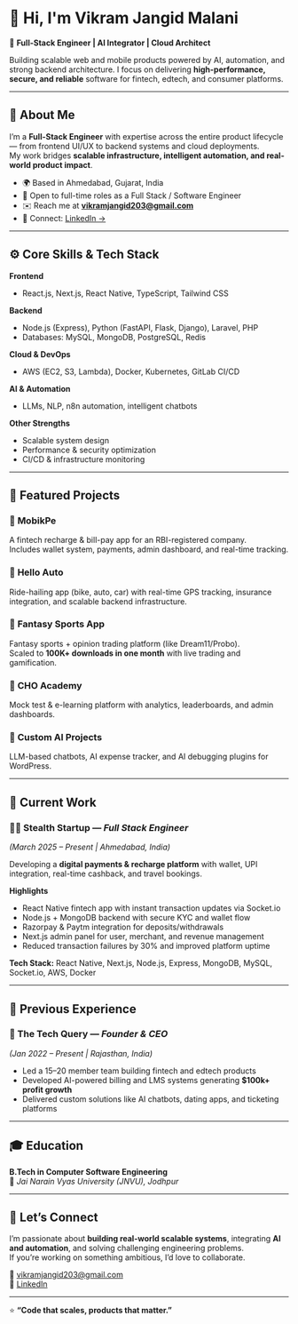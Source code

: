# 👋 Hi, I'm Vikram Jangid Malani

🚀 **Full-Stack Engineer | AI Integrator | Cloud Architect**

Building scalable web and mobile products powered by AI, automation, and strong backend architecture. I focus on delivering **high-performance, secure, and reliable** software for fintech, edtech, and consumer platforms.

---

## 🧠 About Me

I’m a **Full-Stack Engineer** with expertise across the entire product lifecycle — from frontend UI/UX to backend systems and cloud deployments.  
My work bridges **scalable infrastructure, intelligent automation, and real-world product impact**.

- 🌍 Based in Ahmedabad, Gujarat, India  
- 💼 Open to full-time roles as a Full Stack / Software Engineer  
- ✉️ Reach me at **[vikramjangid203@gmail.com](mailto:vikramjangid203@gmail.com)**  
- 🔗 Connect: [LinkedIn →](https://www.linkedin.com/in/vikram-jangid-malani-35116023b)

---

## ⚙️ Core Skills & Tech Stack

**Frontend**
- React.js, Next.js, React Native, TypeScript, Tailwind CSS  

**Backend**
- Node.js (Express), Python (FastAPI, Flask, Django), Laravel, PHP  
- Databases: MySQL, MongoDB, PostgreSQL, Redis  

**Cloud & DevOps**
- AWS (EC2, S3, Lambda), Docker, Kubernetes, GitLab CI/CD  

**AI & Automation**
- LLMs, NLP, n8n automation, intelligent chatbots  

**Other Strengths**
- Scalable system design  
- Performance & security optimization  
- CI/CD & infrastructure monitoring  

---

## 🧩 Featured Projects

### 🏦 **MobikPe**
A fintech recharge & bill-pay app for an RBI-registered company.  
Includes wallet system, payments, admin dashboard, and real-time tracking.

### 🚗 **Hello Auto**
Ride-hailing app (bike, auto, car) with real-time GPS tracking, insurance integration, and scalable backend infrastructure.

### 🎯 **Fantasy Sports App**
Fantasy sports + opinion trading platform (like Dream11/Probo).  
Scaled to **100K+ downloads in one month** with live trading and gamification.

### 📘 **CHO Academy**
Mock test & e-learning platform with analytics, leaderboards, and admin dashboards.

### 🤖 **Custom AI Projects**
LLM-based chatbots, AI expense tracker, and AI debugging plugins for WordPress.

---

## 🧩 Current Work

### 🕵️‍♂️ Stealth Startup — *Full Stack Engineer*
*(March 2025 – Present | Ahmedabad, India)*

Developing a **digital payments & recharge platform** with wallet, UPI integration, real-time cashback, and travel bookings.

**Highlights**
- React Native fintech app with instant transaction updates via Socket.io  
- Node.js + MongoDB backend with secure KYC and wallet flow  
- Razorpay & Paytm integration for deposits/withdrawals  
- Next.js admin panel for user, merchant, and revenue management  
- Reduced transaction failures by 30% and improved platform uptime

**Tech Stack:** React Native, Next.js, Node.js, Express, MongoDB, MySQL, Socket.io, AWS, Docker

---

## 🧠 Previous Experience

### 🧩 The Tech Query — *Founder & CEO*  
*(Jan 2022 – Present | Rajasthan, India)*

- Led a 15–20 member team building fintech and edtech products  
- Developed AI-powered billing and LMS systems generating **$100k+ profit growth**  
- Delivered custom solutions like AI chatbots, dating apps, and ticketing platforms  

---

## 🎓 Education

**B.Tech in Computer Software Engineering**  
🧭 *Jai Narain Vyas University (JNVU), Jodhpur*

---

## 💬 Let’s Connect

I’m passionate about **building real-world scalable systems**, integrating **AI and automation**, and solving challenging engineering problems.  
If you’re working on something ambitious, I’d love to collaborate.

📧 [vikramjangid203@gmail.com](mailto:vikramjangid203@gmail.com)  
🔗 [LinkedIn](https://www.linkedin.com/in/vikram-jangid-malani-35116023b)

---

⭐ **“Code that scales, products that matter.”**
